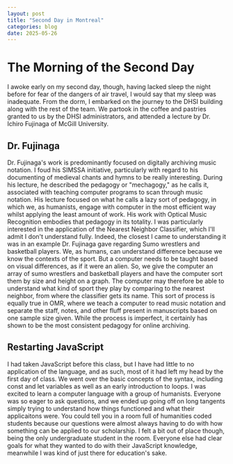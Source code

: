 ```yaml
---
layout: post
title: "Second Day in Montreal"
categories: blog
date: 2025-05-26
---
```


<h1>The Morning of the Second Day</h1>

I awoke early on my second day, though, having lacked sleep the night before for fear of the dangers of air travel, I would say that my sleep was inadequate. From the dorm, I embarked on the journey to the DHSI building along with the rest of the team. We partook in the coffee and pastries granted to us by the DHSI administrators, and attended a lecture by Dr. Ichiro Fujinaga of McGill University.

<h2>Dr. Fujinaga</h2>

Dr. Fujinaga's work is predominantly focused on digitally archiving music notation. I foud his SIMSSA initiative, particularly with regard to his documenting of medieval chants and hymns to be really interesting. During his lecture, he described the pedagogy or "mechagogy," as he calls it, associated with teaching computer programs to scan through music notation. His lecture focused on what he calls a lazy sort of pedagogy, in which we, as humanists, engage with computer in the most efficient way whilst applying the least amount of work. His work with Optical Music Recognition embodies that pedagogy in its totality.
I was particularly interested in the application of the Nearest Neighbor Classifier, which I'll admit I don't understand fully. Indeed, the closest I came to understanding it was in an example Dr. Fujinaga gave regarding Sumo wrestlers and basketball players. We, as humans, can understand difference because we know the contexts of the sport. But a computer needs to be taught based on visual differences, as if it were an alien. So, we give the computer an array of sumo wrestlers and basketball players and have the computer sort them by size and height on a graph. The computer may therefore be able to understand what kind of sport they play by comparing to the nearest neighbor, from where the classifier gets its name.
This sort of process is equally true in OMR, where we teach a computer to read music notation and separate the staff, notes, and other fluff present in manuscripts based on one sample size given. While the process is imperfect, it certainly has shown to be the most consistent pedagogy for online archiving.

<h2>Restarting JavaScript</h2>
I had taken JavaScript before this class, but I have had little to no application of the language, and as such, most of it had left my head by the first day of class. We went over the basic concepts of the syntax, including const and let variables as well as an early introduction to loops. I was excited to learn a computer language with a group of humanists. Everyone was so eager to ask questions, and we ended up going off on long tangents simply trying to understand how things functioned and what their applicaitons were. You could tell you in a room full of humanities coded students because our questions were almost always having to do with how something can be applied to our scholarship. I felt a bit out of place though, being the only undergraduate student in the room. Everyone else had clear goals for what they wanted to do with their JavaScript knowledge, meanwhile I was kind of just there for education's sake. 
